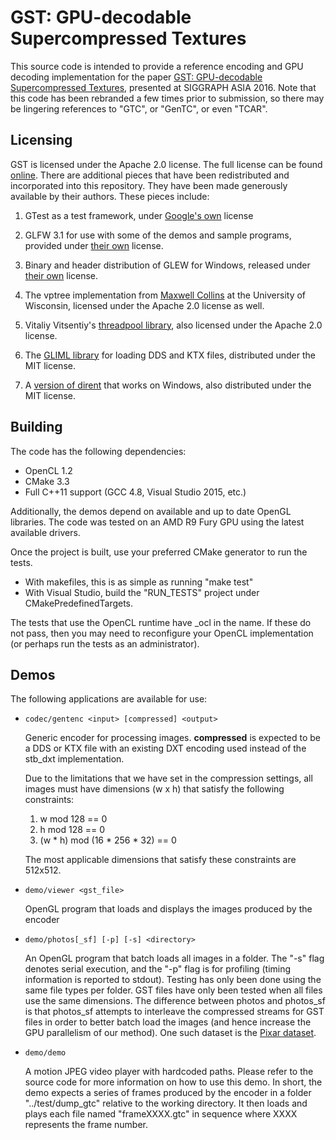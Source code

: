 # GST: GPU-decodable Supercompressed Textures

This source code is intended to provide a reference encoding and GPU decoding
implementation for the paper
[GST: GPU-decodable Supercompressed Textures](http://gamma.cs.unc.edu/GST),
presented at SIGGRAPH ASIA 2016. Note that this code has been rebranded a
few times prior to submission, so there may be lingering references to "GTC",
or "GenTC", or even "TCAR".

## Licensing

GST is licensed under the Apache 2.0 license. The full license can be found
[online](http://www.apache.org/licenses/LICENSE-2.0). There are additional pieces
that have been redistributed and incorporated into this repository. They have been
made generously available by their authors. These pieces include:

1. GTest as a test framework, under
[Google's own](https://github.com/GammaUNC/FasTC/blob/master/GTest/LICENSE)
license

2. GLFW 3.1 for use with some of the demos and sample programs, provided under
[their own](https://github.com/glfw/glfw/blob/master/COPYING.txt) license.

3. Binary and header distribution of GLEW for Windows, released under
[their own](http://glew.sourceforge.net/glew.txt) license.

4. The vptree implementation from
[Maxwell Collins](http://pages.cs.wisc.edu/~mcollins/software/vptree.html)
at the University of Wisconsin, licensed under the Apache 2.0 license as well.

5. Vitaliy Vitsentiy's [threadpool library](https://github.com/vit-vit/CTPL),
also licensed under the Apache 2.0 license.

6. The [GLIML library](https://github.com/floooh/gliml) for loading DDS and KTX files,
distributed under the MIT license.

7. A [version of dirent](https://github.com/tronkko/dirent) that works on Windows,
also distributed under the MIT license.

## Building
The code has the following dependencies:

- OpenCL 1.2
- CMake 3.3
- Full C++11 support (GCC 4.8, Visual Studio 2015, etc.)

Additionally, the demos depend on available and up to date OpenGL libraries.
The code was tested on an AMD R9 Fury GPU using the latest available drivers.

Once the project is built, use your preferred CMake generator to run the tests.
- With makefiles, this is as simple as running "make test"
- With Visual Studio, build the "RUN_TESTS" project under CMakePredefinedTargets.

The tests that use the OpenCL runtime have _ocl in the name. If these do not pass,
then you may need to reconfigure your OpenCL implementation (or perhaps run the tests
as an administrator).

## Demos
The following applications are available for use:

- `codec/gentenc <input> [compressed] <output>`

  Generic encoder for processing images. **compressed** is expected to be a DDS or KTX
  file with an existing DXT encoding used instead of the stb_dxt implementation.

  Due to the limitations that we have set in the compression settings, all images
  must have dimensions (w x h) that satisfy the following constraints:
    1. w mod 128 == 0
    2. h mod 128 == 0
    3. (w * h) mod (16 * 256 * 32) == 0

  The most applicable dimensions that satisfy these constraints are 512x512.

- `demo/viewer <gst_file>`

  OpenGL program that loads and displays the images produced by the encoder

- `demo/photos[_sf] [-p] [-s] <directory>`

  An OpenGL program that batch loads all images in a folder. The "-s" flag
  denotes serial execution, and the "-p" flag is for profiling (timing information
  is reported to stdout). Testing has only been done using the same file types per
  folder. GST files have only been tested when all files use the same dimensions.
  The difference between photos and photos_sf is that photos_sf attempts to
  interleave the compressed streams for GST files in order to better batch load
  the images (and hence	increase the GPU parallelism of our method). One such dataset
  is the [Pixar dataset](https://community.renderman.pixar.com/article/114/library-pixar-one-twenty-eight.html).

- `demo/demo`

  A motion JPEG video player with hardcoded paths. Please refer to the source code for
  more information on how to use this demo. In short, the demo expects a series of
  frames produced by the encoder in a folder "../test/dump_gtc" relative to the
  working directory. It then loads and plays each file named "frameXXXX.gtc" in sequence
  where XXXX represents the frame number.
